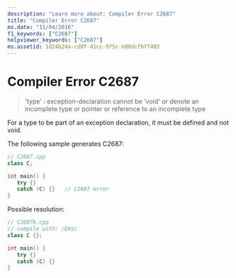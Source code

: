 ```yaml
---
description: "Learn more about: Compiler Error C2687"
title: "Compiler Error C2687"
ms.date: "11/04/2016"
f1_keywords: ["C2687"]
helpviewer_keywords: ["C2687"]
ms.assetid: 1d24b24a-cd0f-41cc-975c-b08dcfb7f402
---
```

# Compiler Error C2687

> 'type' : exception-declaration cannot be 'void' or denote an incomplete type or pointer or reference to an incomplete type

For a type to be part of an exception declaration, it must be defined and not void.

The following sample generates C2687:

```cpp
// C2687.cpp
class C;

int main() {
   try {}
   catch (C) {}   // C2687 error
}
```

Possible resolution:

```cpp
// C2687b.cpp
// compile with: /EHsc
class C {};

int main() {
   try {}
   catch (C) {}
}
```
